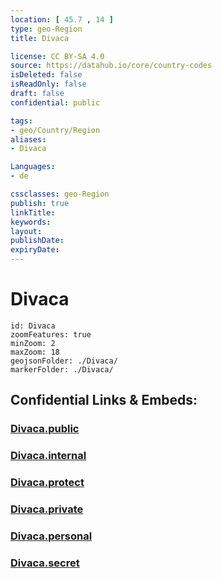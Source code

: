 ```yaml
---
location: [ 45.7 , 14 ] 
type: geo-Region
title: Divaca

license: CC BY-SA 4.0
source: https://datahub.io/core/country-codes
isDeleted: false
isReadOnly: false
draft: false
confidential: public

tags:
- geo/Country/Region
aliases:
- Divaca

Languages:
- de

cssclasses: geo-Region
publish: true
linkTitle: 
keywords: 
layout: 
publishDate: 
expiryDate: 
---
```


# Divaca

```leaflet
id: Divaca
zoomFeatures: true 
minZoom: 2 
maxZoom: 18
geojsonFolder: ./Divaca/
markerFolder: ./Divaca/
```


## Confidential Links & Embeds: 

### [Divaca.public](/_public/\Earth\Continent\Europe\Europe~Central\Slovenia\Regions~Slovenia\Obalno-kraška\counties~Obalno-kraškaDivaca.public.md) 

### [Divaca.internal](/_internal/\Earth\Continent\Europe\Europe~Central\Slovenia\Regions~Slovenia\Obalno-kraška\counties~Obalno-kraškaDivaca.internal.md) 

### [Divaca.protect](/_protect/\Earth\Continent\Europe\Europe~Central\Slovenia\Regions~Slovenia\Obalno-kraška\counties~Obalno-kraškaDivaca.protect.md) 

### [Divaca.private](/_private/\Earth\Continent\Europe\Europe~Central\Slovenia\Regions~Slovenia\Obalno-kraška\counties~Obalno-kraškaDivaca.private.md) 

### [Divaca.personal](/_personal/\Earth\Continent\Europe\Europe~Central\Slovenia\Regions~Slovenia\Obalno-kraška\counties~Obalno-kraškaDivaca.personal.md) 

### [Divaca.secret](/_secret/\Earth\Continent\Europe\Europe~Central\Slovenia\Regions~Slovenia\Obalno-kraška\counties~Obalno-kraškaDivaca.secret.md)

